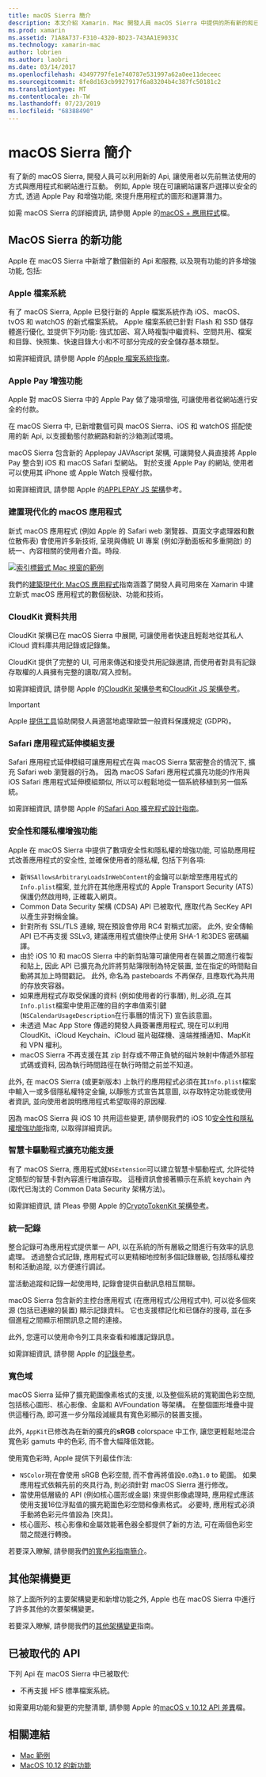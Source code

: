 ```yaml
---
title: macOS Sierra 簡介
description: 本文介紹 Xamarin. Mac 開發人員 macOS Sierra 中提供的所有新的和已修改的 Api 和功能。
ms.prod: xamarin
ms.assetid: 71A8A737-F310-4320-BD23-743AA1E9033C
ms.technology: xamarin-mac
author: lobrien
ms.author: laobri
ms.date: 03/14/2017
ms.openlocfilehash: 43497797fe1e740787e531997a62a0ee11deceec
ms.sourcegitcommit: 8fe8d163cb9927917f6a83204b4c387fc50181c2
ms.translationtype: MT
ms.contentlocale: zh-TW
ms.lasthandoff: 07/23/2019
ms.locfileid: "68388490"
---
```

# <a name="introduction-to-macos-sierra"></a>macOS Sierra 簡介

有了新的 macOS Sierra, 開發人員可以利用新的 Api, 讓使用者以先前無法使用的方式與應用程式和網站進行互動。 例如, Apple 現在可讓網站讓客戶選擇以安全的方式, 透過 Apple Pay 和增強功能, 來提升應用程式的圖形和運算潛力。 

如需 macOS Sierra 的詳細資訊, 請參閱 Apple 的[macOS + 應用程式](https://developer.apple.com/macos/)檔。

<a name="Whats-New-in-macOS-Sierra" />

## <a name="whats-new-in-macos-sierra"></a>MacOS Sierra 的新功能

Apple 在 macOS Sierra 中新增了數個新的 Api 和服務, 以及現有功能的許多增強功能, 包括:

<a name="Apple-File-System" />

### <a name="apple-file-system"></a>Apple 檔案系統

有了 macOS Sierra, Apple 已發行新的 Apple 檔案系統作為 iOS、macOS、tvOS 和 watchOS 的新式檔案系統。 Apple 檔案系統已針對 Flash 和 SSD 儲存體進行優化, 並提供下列功能: 強式加密、寫入時複製中繼資料、空間共用、檔案和目錄、快照集、快速目錄大小和不可部分完成的安全儲存基本類型。

如需詳細資訊, 請參閱 Apple 的[Apple 檔案系統指南](https://developer.apple.com/library/prerelease/content/documentation/FileManagement/Conceptual/APFS_Guide/Introduction/Introduction.html#//apple_ref/doc/uid/TP40016999)。

<a name="Apple-Pay-Enhancements" />

### <a name="apple-pay-enhancements"></a>Apple Pay 增強功能

Apple 對 macOS Sierra 中的 Apple Pay 做了幾項增強, 可讓使用者從網站進行安全的付款。

在 macOS Sierra 中, 已新增數個可與 macOS Sierra、iOS 和 watchOS 搭配使用的新 Api, 以支援動態付款網路和新的沙箱測試環境。

macOS Sierra 包含新的 Applepay JAVAscript 架構, 可讓開發人員直接將 Apple Pay 整合到 iOS 和 macOS Safari 型網站。 對於支援 Apple Pay 的網站, 使用者可以使用其 iPhone 或 Apple Watch 授權付款。

如需詳細資訊, 請參閱 Apple 的[APPLEPAY JS 架構](https://developer.apple.com/reference/applepayjs)參考。

<a name="Building-Modern-macOS-Apps" />

### <a name="building-modern-macos-apps"></a>建置現代化的 macOS 應用程式

新式 macOS 應用程式 (例如 Apple 的 Safari web 瀏覽器、頁面文字處理器和數位散佈表) 會使用許多新技術, 呈現與傳統 UI 專案 (例如浮動面板和多重開啟) 的統一、內容相關的使用者介面。時段.

[![索引標籤式 Mac 視窗的範例](images/content08.png)](images/content08.png#lightbox)

我們的[建築現代化 MacOS 應用程式](~/mac/platform/introduction-to-macos-sierra/modern-cocoa-apps.md)指南涵蓋了開發人員可用來在 Xamarin 中建立新式 macOS 應用程式的數個秘訣、功能和技術。

<a name="CloudKit-Data-Sharing" />

### <a name="cloudkit-data-sharing"></a>CloudKit 資料共用

CloudKit 架構已在 macOS Sierra 中展開, 可讓使用者快速且輕鬆地從其私人 iCloud 資料庫共用記錄或記錄集。

CloudKit 提供了完整的 UI, 可用來傳送和接受共用記錄邀請, 而使用者對具有記錄存取權的人員擁有完整的讀取/寫入控制。

如需詳細資訊, 請參閱 Apple 的[CloudKit 架構參考](https://developer.apple.com/reference/clockkit)和[CloudKit JS 架構參考](https://developer.apple.com/reference/cloudkitjs)。

> [!IMPORTANT]
> Apple [提供工具](https://developer.apple.com/support/allowing-users-to-manage-data/)協助開發人員適當地處理歐盟一般資料保護規定 (GDPR)。

<a name="Safari-App-Extensions-Support" />

### <a name="safari-app-extensions-support"></a>Safari 應用程式延伸模組支援

Safari 應用程式延伸模組可讓應用程式在與 macOS Sierra 緊密整合的情況下, 擴充 Safari web 瀏覽器的行為。 因為 macOS Safari 應用程式擴充功能的作用與 iOS Safari 應用程式延伸模組類似, 所以可以輕鬆地從一個系統移植到另一個系統。

如需詳細資訊, 請參閱 Apple 的[Safari App 擴充程式設計指南](https://developer.apple.com/library/prerelease/content/documentation/NetworkingInternetWeb/Conceptual/SafariAppExtension_PG/index.html#//apple_ref/doc/uid/TP40017319)。

<a name="Security-and-Privacy-Enhancements" />

### <a name="security-and-privacy-enhancements"></a>安全性和隱私權增強功能

Apple 在 macOS Sierra 中提供了數項安全性和隱私權的增強功能, 可協助應用程式改善應用程式的安全性, 並確保使用者的隱私權, 包括下列各項:

- 新`NSAllowsArbitraryLoadsInWebContent`的金鑰可以新增至應用程式的`Info.plist`檔案, 並允許在其他應用程式的 Apple Transport Security (ATS) 保護仍然啟用時, 正確載入網頁。
- Common Data Security 架構 (CDSA) API 已被取代, 應取代為 SecKey API 以產生非對稱金鑰。
- 針對所有 SSL/TLS 連線, 現在預設會停用 RC4 對稱式加密。 此外, 安全傳輸 API 已不再支援 SSLv3, 建議應用程式儘快停止使用 SHA-1 和3DES 密碼編譯。
- 由於 iOS 10 和 macOS Sierra 中的新剪貼簿可讓使用者在裝置之間進行複製和貼上, 因此 API 已擴充為允許將剪貼簿限制為特定裝置, 並在指定的時間點自動將其加上時間戳記。 此外, 命名為 pasteboards 不再保存, 且應取代為共用的存放夾容器。
- 如果應用程式存取受保護的資料 (例如使用者的行事曆), 則_必須_在其`Info.plist`檔案中使用正確的目的字串值索引鍵 (`NSCalendarUsageDescription`在行事曆的情況下) 宣告該意圖。
- 未透過 Mac App Store 傳遞的開發人員簽署應用程式, 現在可以利用 CloudKit、iCloud Keychain、iCloud 磁片磁碟機、遠端推播通知、MapKit 和 VPN 權利。
- macOS Sierra 不再支援在其 zip 封存或不帶正負號的磁片映射中傳遞外部程式碼或資料, 因為執行時間路徑在執行時間之前並不知道。

此外, 在 macOS Sierra (或更新版本) 上執行的應用程式必須在其`Info.plist`檔案中輸入一或多個隱私權特定金鑰, 以靜態方式宣告其意圖, 以存取特定功能或使用者資訊, 並向使用者說明應用程式希望取得的原因權.

因為 macOS Sierra 與 iOS 10 共用這些變更, 請參閱我們的 iOS 10[安全性和隱私權增強功能](~/ios/app-fundamentals/security-privacy.md)指南, 以取得詳細資訊。

<a name="Smart-Card-Driver-Extension-Support" />

### <a name="smart-card-driver-extension-support"></a>智慧卡驅動程式擴充功能支援

有了 macOS Sierra, 應用程式就`NSExtension`可以建立智慧卡驅動程式, 允許從特定類型的智慧卡對內容進行唯讀存取。 這種資訊會接著顯示在系統 keychain 內 (取代已淘汰的 Common Data Security 架構方法)。

如需詳細資訊, 請 Pleas 參閱 Apple 的[CryptoTokenKit 架構參考](https://developer.apple.com/reference/cryptotokenkit)。

<a name="Unified-Logging" />

### <a name="unified-logging"></a>統一記錄

整合記錄可為應用程式提供單一 API, 以在系統的所有層級之間進行有效率的訊息處理。 透過整合式記錄, 應用程式可以更精細地控制多個記錄層級, 包括隱私權控制和活動追蹤, 以方便進行調試。 

當活動追蹤和記錄一起使用時, 記錄會提供自動訊息相互關聯。

macOS Sierra 包含新的主控台應用程式 (在應用程式/公用程式中), 可以從多個來源 (包括已連線的裝置) 顯示記錄資料。 它也支援標記化和已儲存的搜尋, 並在多個進程之間顯示相關訊息之間的連接。

此外, 您還可以使用命令列工具來查看和維護記錄訊息。

如需詳細資訊, 請參閱 Apple 的[記錄參考](https://developer.apple.com/documentation/os/logging)。

<a name="Wide-Color" />

### <a name="wide-color"></a>寬色域

macOS Sierra 延伸了擴充範圍像素格式的支援, 以及整個系統的寬範圍色彩空間, 包括核心圖形、核心影像、金屬和 AVFoundation 等架構。 在整個圖形堆疊中提供這種行為, 即可進一步分階段減緩具有寬色彩顯示的裝置支援。

此外, `AppKit`已修改為在新的擴充的**sRGB** colorspace 中工作, 讓您更輕鬆地混合寬色彩 gamuts 中的色彩, 而不會大幅降低效能。

使用寬色彩時, Apple 提供下列最佳作法:

- `NSColor`現在會使用 sRGB 色彩空間, 而不會再將值設`0.0`為`1.0` to 範圍。 如果應用程式依賴先前的夾具行為, 則必須針對 macOS Sierra 進行修改。
- 當使用低層級的 API (例如核心圖形或金屬) 來提供影像處理時, 應用程式應該使用支援16位浮點值的擴充範圍色彩空間和像素格式。 必要時, 應用程式必須手動將色彩元件值設為 [夾具]。
- 核心圖形、核心影像和金屬效能著色器全都提供了新的方法, 可在兩個色彩空間之間進行轉換。

若要深入瞭解, 請參閱我們[的寬色彩指南簡介](~/ios/platform/wide-color.md)。

<a name="Additional-Framework-Changes" />

## <a name="additional-framework-changes"></a>其他架構變更

除了上面所列的主要架構變更和新增功能之外, Apple 也在 macOS Sierra 中進行了許多其他的次要架構變更。

若要深入瞭解, 請參閱我們的[其他架構變更](~/mac/platform/introduction-to-macos-sierra/additional-framework-changes.md)指南。

<a name="Deprecated-APIs" />

## <a name="deprecated-apis"></a>已被取代的 API

下列 Api 在 macOS Sierra 中已被取代:

- 不再支援 HFS 標準檔案系統。

如需棄用功能和變更的完整清單, 請參閱 Apple 的[macOS v 10.12 API 差異](https://developer.apple.com/library/archive/releasenotes/General/APIDiffsMacOS10_12/index.html)檔。

## <a name="related-links"></a>相關連結

- [Mac 範例](https://developer.xamarin.com/samples/mac/)
- [MacOS 10.12 的新功能](https://developer.apple.com/library/prerelease/content/releasenotes/MacOSX/WhatsNewInOSX/Articles/OSXv10.html#//apple_ref/doc/uid/TP40017145-SW1)
